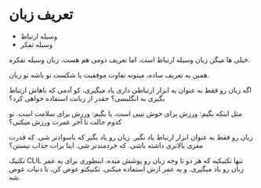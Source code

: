 ﻿<h1>تعریف زبان</h1>

<ul>
    <li>وسیله ارتباط</li>
    <li>وسیله تفکر</li>
</ul>

<p>
    خیلی ها میگن زبان وسیله ارتباط است. اما تعریف دومی هم هست. زبان وسیله تفکره.
</p>
<p>
    همین یه تعریف ساده، میتونه تفاوت موفقیت یا شکست تو باشه تو زبان.
</p>
<p>
    اگه زبان رو فقط به عنوان یه ابزار ارتباطی داری یاد میگیری، کو آدمی که باهاش ارتباط بگیری به انگلیسی؟ جقدر از زبانت استفاده خواهی کرد؟
</p>
<p>
    مثل اینکه بگیم: ورزش برای خوش تیپی است، یا بگیم: ورزش برای سلامت است. تو کدوم حالت تا آخر عمرت ورزش میکنی؟
</p>
<p>
    زبان رو فقط به عنوان ابزار ارتباط یاد نگیر. زبان رو یاد بگیر که باسوادتر شی. که قدرت مغزی بالاتری داشته باشی. که خردمندتر شی. اینا برات جذاب نیستن؟
</p>
<p>
    تکنیک CLIL تنها تکنیکیه که هر دو تا وجه زبان رو پوشش میده.
    اینطوری برای یه عمر زبان رو یاد میگیری. و یه عمر ازش استفاده میکنی.
    تکنیکتو عوض کن، تا دنیات عوض شه.
</p>
